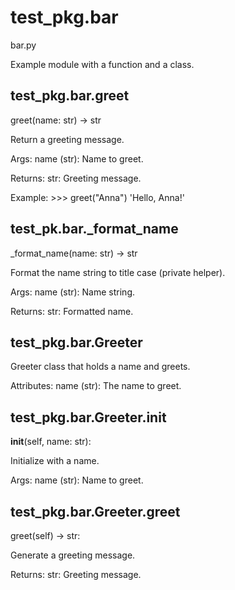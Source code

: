 # test_pkg.bar

bar.py

Example module with a function and a class.

## test_pkg.bar.greet

greet(name: str) -> str

Return a greeting message.

Args:
    name (str): Name to greet.

Returns:
    str: Greeting message.

Example:
    >>> greet("Anna")
    'Hello, Anna!'

## test_pk.bar._format_name

_format_name(name: str) -> str

Format the name string to title case (private helper).

Args:
    name (str): Name string.

Returns:
    str: Formatted name.


## test_pkg.bar.Greeter

Greeter class that holds a name and greets.

Attributes:
    name (str): The name to greet.

## test_pkg.bar.Greeter.__init__

__init__(self, name: str):

Initialize with a name.

Args:
    name (str): Name to greet.

## test_pkg.bar.Greeter.greet

greet(self) -> str:

Generate a greeting message.

Returns:
    str: Greeting message.
